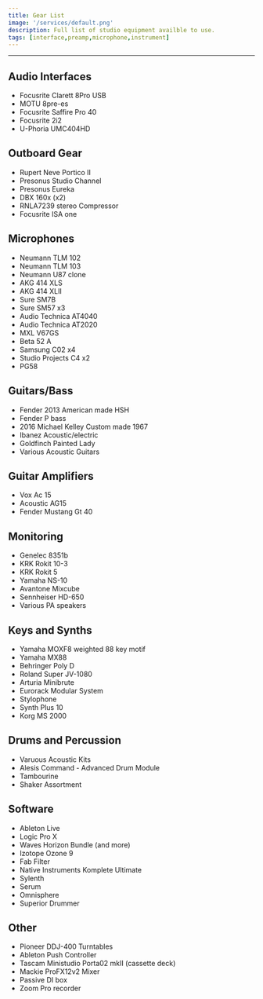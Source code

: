 ```yaml
---
title: Gear List
image: '/services/default.png'
description: Full list of studio equipment availble to use.
tags: [interface,preamp,microphone,instrument]
---
```


- - -

## Audio Interfaces
- Focusrite Clarett 8Pro USB
- MOTU 8pre-es
- Focusrite Saffire Pro 40
- Focusrite 2i2
- U-Phoria UMC404HD

## Outboard Gear
- Rupert Neve Portico II
- Presonus Studio Channel
- Presonus Eureka 
- DBX 160x (x2)
- RNLA7239 stereo Compressor
- Focusrite ISA one 

## Microphones
- Neumann TLM 102
- Neumann TLM 103
- Neumann U87 clone
- AKG 414 XLS
- AKG 414 XLII
- Sure SM7B
- Sure SM57 x3
- Audio Technica  AT4040
- Audio Technica  AT2020
- MXL V67GS
- Beta 52 A
- Samsung C02 x4
- Studio Projects C4 x2
- PG58 

## Guitars/Bass
- Fender 2013 American made HSH 
- Fender P bass 
- 2016 Michael Kelley Custom made 1967 
- Ibanez Acoustic/electric
- Goldfinch Painted Lady
- Various Acoustic Guitars

## Guitar Amplifiers
- Vox Ac 15
- Acoustic AG15
- Fender Mustang Gt 40 

## Monitoring
- Genelec 8351b
- KRK Rokit 10-3
- KRK Rokit 5
- Yamaha NS-10
- Avantone Mixcube
- Sennheiser HD-650
- Various PA speakers 

## Keys and Synths
- Yamaha MOXF8 weighted 88 key motif
- Yamaha MX88
- Behringer Poly D
- Roland Super JV-1080
- Arturia Minibrute
- Eurorack Modular System 
- Stylophone
- Synth Plus 10
- Korg MS 2000

## Drums and Percussion
- Varuous Acoustic Kits
- Alesis Command - Advanced Drum Module
- Tambourine 
- Shaker Assortment

## Software
- Ableton Live
- Logic Pro X
- Waves Horizon Bundle (and more)
- Izotope Ozone 9
- Fab Filter
- Native Instruments Komplete Ultimate
- Sylenth
- Serum
- Omnisphere
- Superior Drummer

## Other
- Pioneer DDJ-400 Turntables
- Ableton Push Controller
- Tascam Ministudio Porta02 mkII (cassette deck)
- Mackie ProFX12v2 Mixer
- Passive DI box
- Zoom Pro recorder



